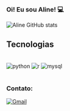 ### Oi! Eu sou Aline! 💻
![Aline GitHub stats](https://github-readme-stats.vercel.app/api?username=alinegcampos&show_icons=true&theme=dark)

## Tecnologias

<div style="display: inline_block"><br/>
     <img align="center" alt="python" src="https://img.shields.io/badge/Python-14354C?style=for-the-badge&logo=python&logoColor=white"/>
     <img align="center" alt="r" src="	https://img.shields.io/badge/R-276DC3?style=for-the-badge&logo=r&logoColor=white"/>
     <img align="center" alt="mysql" src="https://img.shields.io/badge/MySQL-00000F?style=for-the-badge&logo=mysql&logoColor=white"/>
  	
</div><br/>

### Contato: 
[![Gmail](	https://img.shields.io/badge/Gmail-D14836?style=for-the-badge&logo=gmail&logoColor=white)](mailto:camposalineg@gmail.com)
